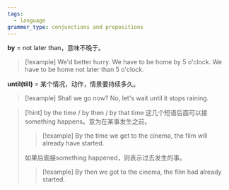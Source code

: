 ```yaml
---
tags:
  - language
grammer_type: conjunctions and prepositions
---
```

**by** = not later than，意味不晚于。

> [!example]
> We'd better hurry. We have to be home by 5 o'clock.
> We have to be home not later than 5 o'clock.

**until(till)** = 某个情况，动作，情景要持续多久。

> [!example]
> Shall we go now? No, let's wait until it stops raining.

> [!hint] by the time / by then / by that time
> 这几个短语后面可以接something happens。意为在某事发生之前。
> > [!example]
> > By the time we get to the cinema, the film will already have started.
> 
> 如果后面接something happened，则表示过去发生的事。
> > [!example]
> > By then we got to the cinema, the film had already started.